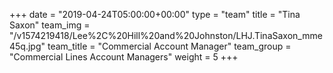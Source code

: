+++
date = "2019-04-24T05:00:00+00:00"
type = "team"
title = "Tina Saxon"
team_img = "/v1574219418/Lee%2C%20Hill%20and%20Johnston/LHJ.TinaSaxon_mme45q.jpg"
team_title = "Commercial Account Manager"
team_group = "Commercial Lines Account Managers"
weight = 5
+++